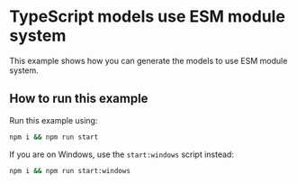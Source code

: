 # TypeScript models use ESM module system

This example shows how you can generate the models to use ESM module system.

## How to run this example

Run this example using:

```sh
npm i && npm run start
```

If you are on Windows, use the `start:windows` script instead:

```sh
npm i && npm run start:windows
```
